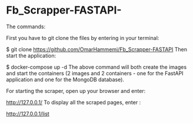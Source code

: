 # Fb_Scrapper-FASTAPI-
The commands:

First you have to git clone the files by entering in your terminal:

$ git clone https://github.com/OmarHammemi/Fb_Scrapper-FASTAPI
Then start the application:

$ docker-compose up -d
The above command will both create the images and start the containers (2 images and 2 containers - one for the FastAPI application and one for the MongoDB database).

For starting the scraper, open up your browser and enter:

http://127.0.0.1/
To display all the scraped pages, enter :

http://127.0.0.1/list
